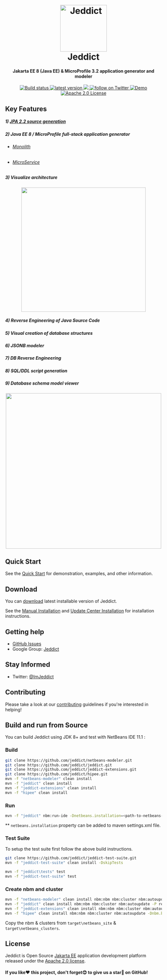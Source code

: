 <h1 align="center">
  <br>
  <a href="https://jeddict.github.io">
    <img src="https://jeddict.github.io/images/logo/logo.png" alt="Jeddict" width="150">
  </a>
  <br>
  Jeddict
  <br>
</h1>

<h4 align="center">Jakarta EE 8 (Java EE) & MicroProfile 3.2 application generator and modeler</h4>

<p align="center">
    <a href="https://travis-ci.org/jeddict/jeddict">
        <img src="https://travis-ci.org/jeddict/jeddict.svg?branch=master" alt="Build status">
    </a>
    <a href="https://github.com/jeddict/jeddict/releases">
        <img src="https://img.shields.io/github/release/jeddict/jeddict/all.svg" alt="latest version">
    </a>
    <a href="https://opencollective.com/imjeddict">
        <img src="https://img.shields.io/badge/donate-$-orange.svg?maxAge=2592000&amp;style=flat">
    </a>
    <a href="https://twitter.com/imjeddict">
        <img src="https://img.shields.io/twitter/follow/imjeddict.svg?style=social&label=twitter&style=for-the-badge" alt="follow on Twitter">
    </a>
    <a href="https://www.youtube.com/imjeddict">
        <img src="https://img.shields.io/badge/youtube-ImJeddict-red.svg" alt="Demo">
    </a>
    <a href="https://opensource.org/licenses/Apache-2.0">
        <img src="https://img.shields.io/badge/license-Apache%202.0-green.svg" alt="Apache 2.0 License">
    </a>
</p>

## Key Features

##### 1) [JPA 2.2 source generation](http://jeddict.github.io/tutorial/page.html?l=QuickStart)
##### 2) Java EE 8 / MicroProfile full-stack application generator
 - ###### [Monolith](https://jeddict.github.io/page.html?l=tutorial/Monolith)
 - ###### [MicroService](https://jeddict.github.io/page.html?l=tutorial/MicroService)
##### 3) Visualize architecture
<p align="center">
<img src="https://jeddict.github.io/tutorial/Inheritance/INHERITANCE.PNG" width="400">
</p>

##### 4) Reverse Engineering of Java Source Code
##### 5) Visual creation of database structures
##### 6) JSONB modeler
##### 7) DB Reverse Engineering
##### 8) SQL/DDL script generation
##### 9) Database schema model viewer
<p align="center">
<img src="https://jeddict.github.io/tutorial/Inheritance/JOINED.PNG" width="500">
</p>

## Quick Start

See the [Quick Start](http://jeddict.github.io/tutorial/page.html?l=QuickStart) for demonstration, examples, and other information.

## Download

You can [download](https://jeddict.github.io/page.html?l=p/download) latest installable version of Jeddict.

See the [Manual Installation](https://jeddict.github.io/page.html?l=p/installation) and [Update Center Installation](https://jeddict.github.io/page.html?l=p/ucinstallation) for installation instructions.


## Getting help

- [GitHub Issues](https://github.com/jeddict/jeddict/issues)
- Google Group: [Jeddict](https://groups.google.com/forum/#!forum/jeddict)

## Stay Informed

- Twitter: [@ImJeddict](http://twitter.com/ImJeddict)


## Contributing

Please take a look at our [contributing](https://github.com/jeddict/jeddict/blob/master/CONTRIBUTING.md) guidelines if you're interested in helping!


## Build and run from Source

You can build Jeddict using JDK 8+ and test with NetBeans IDE 11.1 :

<!--( 
### Build Apache NetBeans IDE modules and deploy to a local repository
```bash
git clone -b 11.0 --single-branch --depth 1 https://github.com/apache/incubator-netbeans.git
ant -f incubator-netbeans -Dcluster.config=enterprise build-nozip build-nbms
mvn nb-repository:populate -DforcedVersion=RELEASE110 -DnetbeansInstallDirectory=incubator-netbeans/nbbuild/netbeans -DnetbeansNbmDirectory=incubator-netbeans/nbbuild/nbms
```
)--> 

### Build
```bash
git clone https://github.com/jeddict/netbeans-modeler.git
git clone https://github.com/jeddict/jeddict.git
git clone https://github.com/jeddict/jeddict-extensions.git
git clone https://github.com/jeddict/hipee.git
mvn -f "netbeans-modeler" clean install
mvn -f "jeddict" clean install
mvn -f "jeddict-extensions" clean install
mvn -f "hipee" clean install
```
### Run
```bash
mvn -f "jeddict" nbm:run-ide -Dnetbeans.installation=<path-to-netbeans-11.1-home-directory>
```
** `netbeans.installation` property can be added to maven settings.xml file.

### Test Suite
To setup the test suite first follow the above build instructions.

```bash
git clone https://github.com/jeddict/jeddict-test-suite.git
mvn -f "jeddict-test-suite" clean install -DskipTests

mvn -f "jeddict\tests" test
mvn -f "jeddict-test-suite" test
```

### Create nbm and cluster
```bash
mvn -f "netbeans-modeler" clean install nbm:nbm nbm:cluster nbm:autoupdate -Dnbm.build.dir=
mvn -f "jeddict" clean install nbm:nbm nbm:cluster nbm:autoupdate -P release -Dnbm.build.dir=
mvn -f "jeddict-extensions" clean install nbm:nbm nbm:cluster nbm:autoupdate -Dnbm.build.dir=
mvn -f "hipee" clean install nbm:nbm nbm:cluster nbm:autoupdate -Dnbm.build.dir=
```

Copy the nbm & clusters from `target\netbeans_site` & `target\netbeans_clusters`.


## License

Jeddict is Open Source [Jakarta EE](https://jakarta.ee/) application development platform released under the [Apache 2.0 license](http://www.apache.org/licenses/LICENSE-2.0.html).


#### If you like:heart: this project, don't forget:blush: to give us a star:star2: on GitHub!
